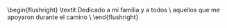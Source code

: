 \begin{flushright}
\textit
Dedicado a mi familia y a todos\\
aquellos que me apoyaron durante el camino\\
\end{flushright}
